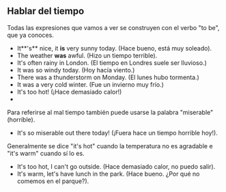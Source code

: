 ## Hablar del tiempo

Todas las expresiones que vamos a ver se construyen con el verbo "to be", que ya conoces.

- It**'s** nice, it **is** very sunny today. (Hace bueno, está muy soleado).
- The weather **was** awful. (Hizo un tiempo terrible).
- It's often rainy in London. (El tiempo en Londres suele ser lluvioso.)
- It was so windy today. (Hoy hacía viento.)
- There was a thunderstorm on Monday. (El lunes hubo tormenta.)
- It was a very cold winter. (Fue un invierno muy frío.)
- It's too hot! (¡Hace demasiado calor!)
- 

Para referirse al mal tiempo también puede usarse la palabra "miserable" (horrible).

- It's so miserable out there today! (¡Fuera hace un tiempo horrible hoy!).

Generalmente se dice "it's hot" cuando la temperatura no es agradable e "it's warm" cuando sí lo es.

- It's too hot, I can't go outside. (Hace demasiado calor, no puedo salir).
- It's warm, let's have lunch in the park. (Hace bueno. ¿Por qué no comemos en el parque?).
